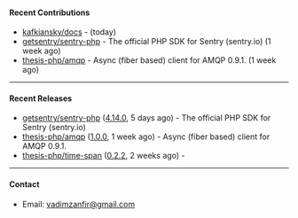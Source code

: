 #### Recent Contributions

- [kafkiansky/docs](https://github.com/kafkiansky/docs) -  (today)
- [getsentry/sentry-php](https://github.com/getsentry/sentry-php) - The official PHP SDK for Sentry (sentry.io) (1 week ago)
- [thesis-php/amqp](https://github.com/thesis-php/amqp) - Async (fiber based) client for AMQP 0.9.1. (1 week ago)

---

#### Recent Releases

- [getsentry/sentry-php](https://github.com/getsentry/sentry-php) ([4.14.0](https://github.com/getsentry/sentry-php/releases/tag/4.14.0), 5 days ago) - The official PHP SDK for Sentry (sentry.io)
- [thesis-php/amqp](https://github.com/thesis-php/amqp) ([1.0.0](https://github.com/thesis-php/amqp/releases/tag/1.0.0), 1 week ago) - Async (fiber based) client for AMQP 0.9.1.
- [thesis-php/time-span](https://github.com/thesis-php/time-span) ([0.2.2](https://github.com/thesis-php/time-span/releases/tag/0.2.2), 2 weeks ago) - 

---

#### Contact

- Email: [vadimzanfir@gmail.com](mailto://vadimzanfir@gmail.com)
